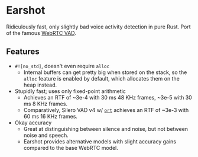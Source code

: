 # Earshot
Ridiculously fast, only slightly bad voice activity detection in pure Rust. Port of the famous [WebRTC VAD](https://webrtc.googlesource.com/).

## Features
- `#![no_std]`, doesn't even require `alloc`
	* Internal buffers can get pretty big when stored on the stack, so the `alloc` feature is enabled by default, which allocates them on the heap instead.
- Stupidly fast; uses only fixed-point arithmetic
	* Achieves an RTF of ~3e-4 with 30 ms 48 KHz frames, ~3e-5 with 30 ms 8 KHz frames.
	* Comparatively, Silero VAD v4 w/ [`ort`](https://ort.pyke.io/) achieves an RTF of ~3e-3 with 60 ms 16 KHz frames.
- Okay accuracy
	* Great at distinguishing between silence and noise, but not between noise and speech.
	* Earshot provides alternative models with slight accuracy gains compared to the base WebRTC model.
